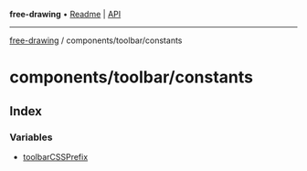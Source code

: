 **free-drawing** • [Readme](../../../README.md) \| [API](../../../modules.md)

***

[free-drawing](../../../README.md) / components/toolbar/constants

# components/toolbar/constants

## Index

### Variables

- [toolbarCSSPrefix](variables/toolbarCSSPrefix.md)
